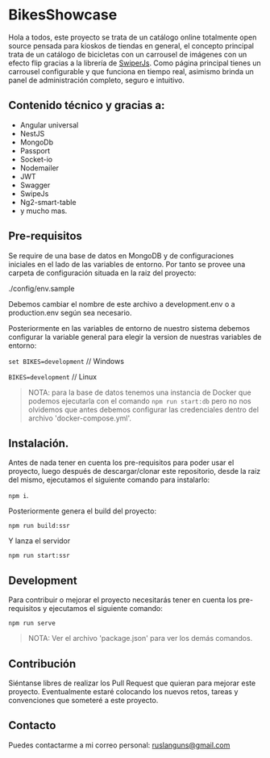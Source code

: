 # BikesShowcase

Hola a todos, este proyecto se trata de un catálogo online totalmente open source pensada para kioskos de tiendas en general, el concepto principal trata de un catálogo de bicicletas con un carrousel de imágenes con un efecto flip gracias a la librería de [SwiperJs](https://swiperjs.com). Como página principal tienes un carrousel configurable y que funciona en tiempo real, asimismo brinda un panel de administración completo, seguro e intuitivo.

## Contenido técnico y gracias a:

* Angular universal
* NestJS
* MongoDb
* Passport
* Socket-io
* Nodemailer
* JWT
* Swagger
* SwipeJs
* Ng2-smart-table
* y mucho mas.

## Pre-requisitos

Se require de una base de datos en MongoDB y de configuraciones iniciales en el lado de las variables de entorno. Por tanto se provee una carpeta de configuración situada en la raiz del proyecto:

./config/env.sample

Debemos cambiar el nombre de este archivo a development.env o a production.env según sea necesario.

Posteriormente en las variables de entorno de nuestro sistema debemos configurar la variable general para elegir la version de nuestras variables de entorno:

`set BIKES=development` // Windows

`BIKES=development` // Linux

> NOTA: para la base de datos tenemos una instancia de Docker que podemos ejecutarla con el comando `npm run start:db` pero no nos olvidemos que antes debemos configurar las credenciales dentro del archivo 'docker-compose.yml'.

## Instalación.

Antes de nada tener en cuenta los pre-requisitos para poder usar el proyecto, luego después de descargar/clonar este repositorio, desde la raiz del mismo, ejecutamos el siguiente comando para instalarlo:

`npm i`.

Posteriormente genera el build del proyecto:

`npm run build:ssr`

Y lanza el servidor

`npm run start:ssr`

## Development

Para contribuir o mejorar el proyecto necesitarás tener en cuenta los pre-requisitos y ejecutamos el siguiente comando:

`npm run serve`

> NOTA: Ver el archivo 'package.json' para ver los demás comandos.

## Contribución

Siéntanse libres de realizar los Pull Request que quieran para mejorar este proyecto. Eventualmente estaré colocando los nuevos retos, tareas y convenciones que someteré a este proyecto.

## Contacto

Puedes contactarme a mi correo personal: ruslanguns@gmail.com

